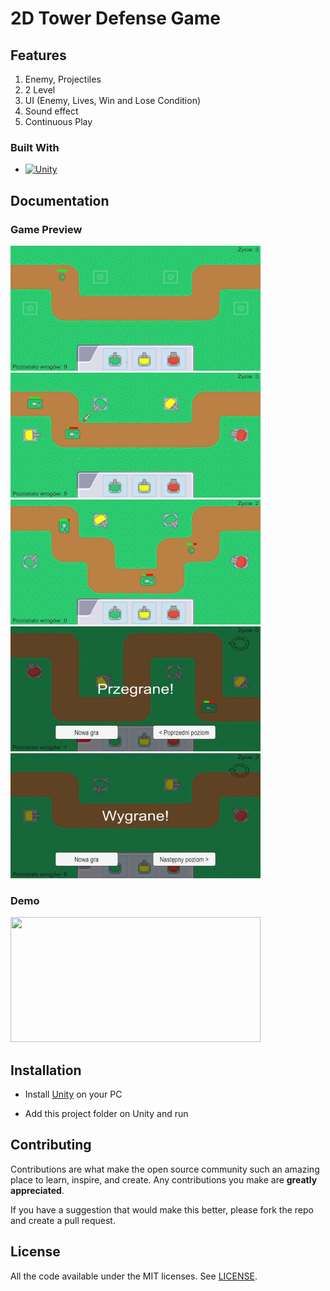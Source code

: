 # 2D Tower Defense Game

## Features

1. Enemy, Projectiles
2. 2 Level
3. UI (Enemy, Lives, Win and Lose Condition)
4. Sound effect
5. Continuous Play

### Built With

* [![Unity][Unity.com]][Unity-url]

[Unity.com]: https://img.shields.io/badge/Unity-FFFFFF?style=for-the-badge&logo=unity&logoColor=black
[Unity-url]: https://unity.com/

## Documentation

### Game Preview
<img src="Preview/start.jpg" width="400" height="200"> <img src="Preview/level1.jpg" width="400" height="200"> <img src="Preview/level2.jpg" width="400" height="200"> <img src="Preview/lose.jpg" width="400" height="200"> <img src="Preview/win.jpg" width="400" height="200">

### Demo
<img src="Preview/full-demo.gif" width="400" height="200">

## Installation

- Install [Unity](https://store.unity.com/front-page?check_logged_in=1#plans-individual) on your PC

- Add this project folder on Unity and run

## Contributing

Contributions are what make the open source community such an amazing place to learn, inspire, and create. Any contributions you make are **greatly appreciated**.

If you have a suggestion that would make this better, please fork the repo and create a pull request.

## License

All the code available under the MIT licenses. See [LICENSE](LICENSE).

